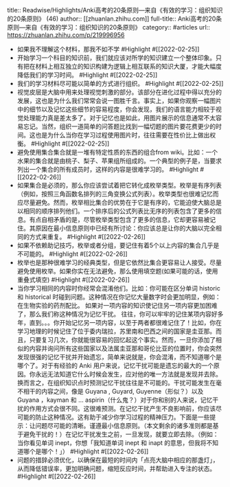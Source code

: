 title:: Readwise/Highlights/Anki高考的20条原则—来自《有效的学习：组织知识的20条原则》 (46)
author:: [[zhuanlan.zhihu.com]]
full-title:: Anki高考的20条原则—来自《有效的学习：组织知识的20条原则》
category:: #articles
url:: https://zhuanlan.zhihu.com/p/219996956

- 如果我不理解这个材料，那我不如不学 #Highlight #[[2022-02-25]]
- 开始学习一个科目的知识前，我们就应该对所学的知识建立一个整体印象。只有把在材料上相互独立的知识构建为逻辑上相互联系的知识大厦，才能大幅度降低我们的学习时间。 #Highlight #[[2022-02-25]]
- 我们的学习材料尽可能以简单的方式进行组织。 #Highlight #[[2022-02-25]]
- 视觉皮层是大脑中用来处理视觉刺激的部分。该部分在进化过程中得以充分的发展，这也是为什么我们常常会说一图胜千言。事实上，如果你观察一幅图片中的细节以及记忆这些细节的容易程度，你会发现，我们的语言能力相较于视觉处理能力真是差太多了。对于记忆也是如此，用图片展示的信息通常不太容易忘记。当然，组织一道简单的问答题比找到一幅切题的图片要花费更少的时间。这也是为什么当你在学习过程使用图片时，往往需要在性价比上做出权衡。 #Highlight #[[2022-02-25]]
- 避免使用集合集合就是一堆有特定性质的东西的组合from wiki。比如：一个水果的集合就是由桃子、梨子、苹果组所组成的。一个典型的例子是，当要求列出一个集合的所有成员时，这样的内容是很难学习的。 #Highlight #[[2022-02-26]]
- 如果集合是必须的，那么你应该尝试着把它转化成枚举类型。枚举是有序列表（例如，按照三角函数名排列的三角变换公式列表）。枚举类型也很难记忆而应尽量避免。然而，枚举相比集合的优势在于它是有序的，它能迫使大脑总是以相同的顺序排列他们。一个排序后的公式列表比无序的列表包含了更多的信息。有点自相矛盾的是，尽管枚举类型包含了更多的信息，它却更容易被记住。其原因在最小信息原则中已经有所讨论：你应该总是让你的大脑以完全相同的方式来重复。 #Highlight #[[2022-02-26]]
- 如果不依赖助记技巧，枚举或者分组，要记住有着5个以上内容的集合几乎是不可能的。 #Highlight #[[2022-02-26]]
- 枚举也是那种很难学习的经典类型，但是它依然比集合更容易让人接受。尽量避免使用枚举。如果你实在无法避免，那么使用填空题(如果可能的话，使用重叠式填空) #Highlight #[[2022-02-26]]
- 当你学习相同的内容时你经常会混淆他们。比如：你可能在区分单词 historic 和 historical 时碰到问题。这种情况在你记忆大量数字时会更加明显，例如：在生物实验的药剂配比。 如果对一项内容的知识使记住另一项内容更加困难了，那么我们称这种情况为记忆干扰。 往往，你可以牢牢的记住某项内容好多年，直到。。。你开始记忆另一项内容，以至于两者都很难记住了！比如，你在学习地理的时候记住了位于委内瑞拉，苏里南和巴西之间的国家是圭亚那。而且，只要复习几次，你就能很容易的回忆起这个事实。然而，一旦你添加了相似的内容并询问所有这些国家以及法属圭亚那和哥伦比亚的位置时，你会突然发现很强的记忆干扰并开始遗忘，简单来说就是，你会混淆，而不知道哪个是哪个了。对于有经验的 Anki 用户来说，记忆干扰可能是遗忘的最大的一个原因。你永远无法知道它什么时候会发生，应对他的唯一方法就是发现并去除。换而言之，在组织知识点时预测记忆干扰往往是不可能的。干扰可能发生在毫不相干的内容之间，像是 Guyana , Guyard, Guyenne（形似？）以及 Guyana ，kayman 和 ... aspirin（什么鬼？）对于你和别的人来说，记忆干扰的作用方式会很不同。这很难预测。在记忆干扰产生不良影响前，你应该尽可能的防止这种情况。这有助于减少你学习过程的精神压力。下面是一些提示：让问题尽可能的清晰。谨遵最小信息原则。（本文剩余的诸多准则都是基于避免干扰的！）在记忆干扰发生之前，一旦发现，就要立即去除。（例如：当你看见单词 inept，你想「我知道单词 inept 和 inapt 的意思，但我将不知道哪个是哪个！」） #Highlight #[[2022-02-26]]
- 问题的措辞必须优化，以确保在最短的时间内「点亮大脑中相应的那盏灯」，从而降低错误率，更加明确问题，缩短反应时间，并帮助进入专注的状态。 #Highlight #[[2022-02-26]]